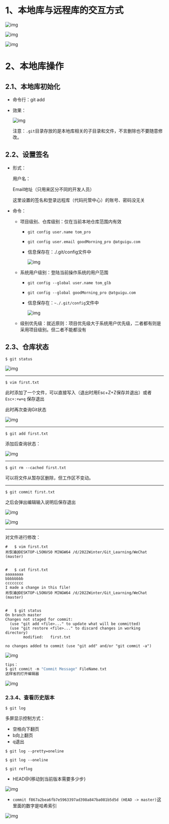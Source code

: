 # 1、本地库与远程库的交互方式

![img](https://wx4.sinaimg.cn/mw2000/008rcJvVgy1gyk9rbhzt8j30dc0i00ul.jpg)

![img](https://wx3.sinaimg.cn/mw2000/008rcJvVgy1gyk6npvd1nj30tv0fp41j.jpg)

![img](https://wx1.sinaimg.cn/mw2000/008rcJvVgy1gyk6lhimj2j30za0go789.jpg)

# 2、本地库操作

## 2.1、本地库初始化

* 命令行：git add

* 效果：

  ![img](https://wx3.sinaimg.cn/mw2000/008rcJvVgy1gyk76tb0mvj30hv05gtcc.jpg)

  注意：`.git`目录存放的是本地库相关的子目录和文件，不言删除也不要随意修改。

## 2.2、设置签名

* 形式：

  用户名：

  Email地址（只用来区分不同的开发人员）

  这里设置的签名和登录远程库（代码托管中心）的账号、密码没无关

* 命令：

  * 项目级别、仓库级别：仅在当前本地仓库范围内有效

    * `git config user.name tom_pro`

    * `git config user.email goodMorning_pro @atguigu.com`

    * 信息保存在：./.git/config文件中

      ![img](https://wx1.sinaimg.cn/mw2000/008rcJvVgy1gyk7vnoac7j30e606iwgi.jpg)

  * 系统用户级别：登陆当前操作系统的用户范围

    * `git config --global user.name tom_glb`

    * `git config --global goodMorning_pro @atguigu.com`

    * 信息保存在：`~./.git/config`文件中

      ![img](https://wx1.sinaimg.cn/mw2000/008rcJvVgy1gyk8458nscj30cp02sdgn.jpg)

  * 级别优先级：就近原则：项目优先级大于系统用户优先级，二者都有则是采用项目级别。但二者不能都没有

## 2.3、仓库状态

`$ git status`

![img](https://wx1.sinaimg.cn/mw2000/008rcJvVgy1gyk8d52dcgj30mg03ugnb.jpg)

------

`$ vim first.txt`

此时添加了一个文件，可以直接写入（退出时用Esc+Z+Z保存并退出）或者`Esc+:+w+q` 保存退出

此时再次查询Git状态

![img](https://wx2.sinaimg.cn/mw2000/008rcJvVgy1gyk8nyeuvej30nj05sgnv.jpg)

------

`$ git add first.txt`

添加后查询状态：

![img](https://wx3.sinaimg.cn/mw2000/008rcJvVgy1gyk8pi9hdpj30oj08mgqq.jpg)

------

`$ git rm --cached first.txt`

可以将文件从暂存区删除，但工作区不变动。

------

`$ git commit first.txt`

之后会弹出编辑输入说明后保存退出

![img](https://wx2.sinaimg.cn/mw2000/008rcJvVgy1gyk96e7byjj30m303l418.jpg)

![img](https://wx2.sinaimg.cn/mw2000/008rcJvVgy1gyk97yn2b7j30my057ju7.jpg)

-----

对文件进行修改：

````mysql
#	$ vim first.txt
肖恢浦@DESKTOP-L5ONVS0 MINGW64 /d/2022Winter/Git_Learning/WeChat (master)


#	$ cat first.txt
aaaaaaaa
bbbbbbbb
cccccccc
I made a change in this file!
肖恢浦@DESKTOP-L5ONVS0 MINGW64 /d/2022Winter/Git_Learning/WeChat (master)


#	$ git status
On branch master
Changes not staged for commit:
  (use "git add <file>..." to update what will be committed)
  (use "git restore <file>..." to discard changes in working directory)
        modified:   first.txt

no changes added to commit (use "git add" and/or "git commit -a")

````

![img](https://wx1.sinaimg.cn/mw2000/008rcJvVgy1gyk9lgboe8j30oi0c0k19.jpg)

```c
tips：
$ git commit -m "Commit Message" FileName.txt
这样省的打开编辑器
```

![img](https://wx3.sinaimg.cn/mw2000/008rcJvVgy1gyk9s2urr7j30j10fv42x.jpg)

### 2.3.4、查看历史版本

`$ git log`

多屏显示控制方式：

* 空格向下翻页
* b向上翻页
* q退出

`$ git log --pretty=oneline`

`$ git log --oneline`

`$ git reflog`

* HEAD@{移动到当前版本需要多少步}

![img](https://wx3.sinaimg.cn/mw2000/008rcJvVgy1gyk9vb4wknj30m7071n12.jpg)

* `commit f867a2bea6fb7e5963397ad398a847ba081b5d5d (HEAD -> master)`这里面的数字是哈希索引

![img](https://wx3.sinaimg.cn/mw2000/008rcJvVgy1gyka9lqexlj30s10odnd1.jpg)

